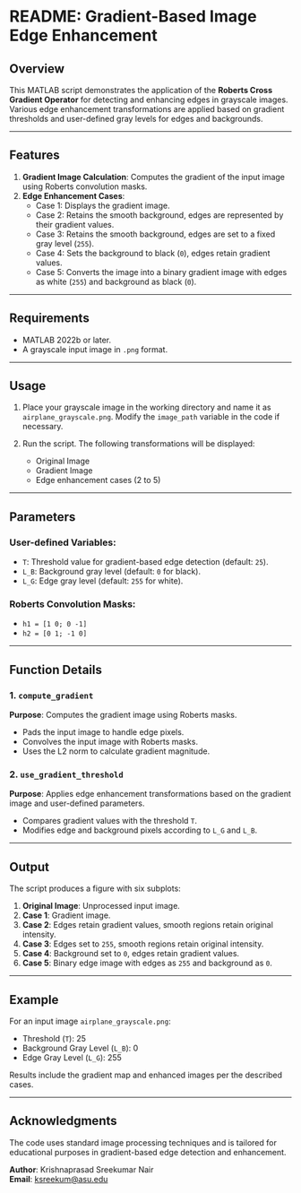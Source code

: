 # README: Gradient-Based Image Edge Enhancement

## Overview
This MATLAB script demonstrates the application of the **Roberts Cross Gradient Operator** for detecting and enhancing edges in grayscale images. Various edge enhancement transformations are applied based on gradient thresholds and user-defined gray levels for edges and backgrounds.

---

## Features
1. **Gradient Image Calculation**: Computes the gradient of the input image using Roberts convolution masks.
2. **Edge Enhancement Cases**:
   - Case 1: Displays the gradient image.
   - Case 2: Retains the smooth background, edges are represented by their gradient values.
   - Case 3: Retains the smooth background, edges are set to a fixed gray level (`255`).
   - Case 4: Sets the background to black (`0`), edges retain gradient values.
   - Case 5: Converts the image into a binary gradient image with edges as white (`255`) and background as black (`0`).

---

## Requirements
- MATLAB 2022b or later.
- A grayscale input image in `.png` format.

---

## Usage

1. Place your grayscale image in the working directory and name it as `airplane_grayscale.png`. Modify the `image_path` variable in the code if necessary.

2. Run the script. The following transformations will be displayed:
   - Original Image
   - Gradient Image
   - Edge enhancement cases (2 to 5)

---

## Parameters

### User-defined Variables:
- `T`: Threshold value for gradient-based edge detection (default: `25`).
- `L_B`: Background gray level (default: `0` for black).
- `L_G`: Edge gray level (default: `255` for white).

### Roberts Convolution Masks:
- `h1 = [1 0; 0 -1]`
- `h2 = [0 1; -1 0]`

---

## Function Details

### 1. `compute_gradient`
**Purpose**: Computes the gradient image using Roberts masks.

- Pads the input image to handle edge pixels.
- Convolves the input image with Roberts masks.
- Uses the L2 norm to calculate gradient magnitude.

### 2. `use_gradient_threshold`
**Purpose**: Applies edge enhancement transformations based on the gradient image and user-defined parameters.

- Compares gradient values with the threshold `T`.
- Modifies edge and background pixels according to `L_G` and `L_B`.

---

## Output
The script produces a figure with six subplots:
1. **Original Image**: Unprocessed input image.
2. **Case 1**: Gradient image.
3. **Case 2**: Edges retain gradient values, smooth regions retain original intensity.
4. **Case 3**: Edges set to `255`, smooth regions retain original intensity.
5. **Case 4**: Background set to `0`, edges retain gradient values.
6. **Case 5**: Binary edge image with edges as `255` and background as `0`.

---

## Example
For an input image `airplane_grayscale.png`:
- Threshold (`T`): 25
- Background Gray Level (`L_B`): 0
- Edge Gray Level (`L_G`): 255

Results include the gradient map and enhanced images per the described cases.

---

## Acknowledgments
The code uses standard image processing techniques and is tailored for educational purposes in gradient-based edge detection and enhancement.

**Author**: Krishnaprasad Sreekumar Nair  
**Email**: [ksreekum@asu.edu](mailto:ksreekum@asu.edu)
